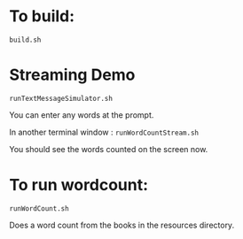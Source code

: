 
# To build:

`build.sh`


# Streaming Demo

`runTextMessageSimulator.sh` 

You can enter any words at the prompt.

In another terminal window :
`runWordCountStream.sh`

You should see the words counted on the screen now.


# To run wordcount:

`runWordCount.sh`

Does a word count from the books in the resources directory.